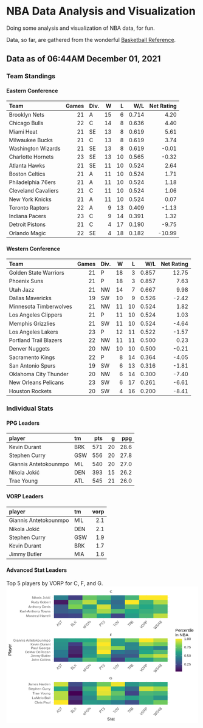 # NBA Data Analysis and Visualization

Doing some analysis and visualization of NBA data, for fun.

Data, so far, are gathered from the wonderful [Basketball
Reference](https://www.basketball-reference.com/).

## Data as of 06:44AM December 01, 2021

### Team Standings

#### Eastern Conference

| Team                | Games | Div. |  W |  L |   W/L | Net Rating |
| :------------------ | ----: | :--- | -: | -: | ----: | ---------: |
| Brooklyn Nets       |    21 | A    | 15 |  6 | 0.714 |       4.20 |
| Chicago Bulls       |    22 | C    | 14 |  8 | 0.636 |       4.40 |
| Miami Heat          |    21 | SE   | 13 |  8 | 0.619 |       5.61 |
| Milwaukee Bucks     |    21 | C    | 13 |  8 | 0.619 |       3.74 |
| Washington Wizards  |    21 | SE   | 13 |  8 | 0.619 |     \-0.01 |
| Charlotte Hornets   |    23 | SE   | 13 | 10 | 0.565 |     \-0.32 |
| Atlanta Hawks       |    21 | SE   | 11 | 10 | 0.524 |       2.64 |
| Boston Celtics      |    21 | A    | 11 | 10 | 0.524 |       1.71 |
| Philadelphia 76ers  |    21 | A    | 11 | 10 | 0.524 |       1.18 |
| Cleveland Cavaliers |    21 | C    | 11 | 10 | 0.524 |       1.06 |
| New York Knicks     |    21 | A    | 11 | 10 | 0.524 |       0.07 |
| Toronto Raptors     |    22 | A    |  9 | 13 | 0.409 |     \-1.13 |
| Indiana Pacers      |    23 | C    |  9 | 14 | 0.391 |       1.32 |
| Detroit Pistons     |    21 | C    |  4 | 17 | 0.190 |     \-9.75 |
| Orlando Magic       |    22 | SE   |  4 | 18 | 0.182 |    \-10.99 |

#### Western Conference

| Team                   | Games | Div. |  W |  L |   W/L | Net Rating |
| :--------------------- | ----: | :--- | -: | -: | ----: | ---------: |
| Golden State Warriors  |    21 | P    | 18 |  3 | 0.857 |      12.75 |
| Phoenix Suns           |    21 | P    | 18 |  3 | 0.857 |       7.63 |
| Utah Jazz              |    21 | NW   | 14 |  7 | 0.667 |       9.98 |
| Dallas Mavericks       |    19 | SW   | 10 |  9 | 0.526 |     \-2.42 |
| Minnesota Timberwolves |    21 | NW   | 11 | 10 | 0.524 |       1.82 |
| Los Angeles Clippers   |    21 | P    | 11 | 10 | 0.524 |       1.03 |
| Memphis Grizzlies      |    21 | SW   | 11 | 10 | 0.524 |     \-4.64 |
| Los Angeles Lakers     |    23 | P    | 12 | 11 | 0.522 |     \-1.57 |
| Portland Trail Blazers |    22 | NW   | 11 | 11 | 0.500 |       0.23 |
| Denver Nuggets         |    20 | NW   | 10 | 10 | 0.500 |     \-0.21 |
| Sacramento Kings       |    22 | P    |  8 | 14 | 0.364 |     \-4.05 |
| San Antonio Spurs      |    19 | SW   |  6 | 13 | 0.316 |     \-1.81 |
| Oklahoma City Thunder  |    20 | NW   |  6 | 14 | 0.300 |     \-7.40 |
| New Orleans Pelicans   |    23 | SW   |  6 | 17 | 0.261 |     \-6.61 |
| Houston Rockets        |    20 | SW   |  4 | 16 | 0.200 |     \-8.41 |

### Individual Stats

#### PPG Leaders

| player                | tm  | pts |  g |  ppg |
| :-------------------- | :-- | --: | -: | ---: |
| Kevin Durant          | BRK | 571 | 20 | 28.6 |
| Stephen Curry         | GSW | 556 | 20 | 27.8 |
| Giannis Antetokounmpo | MIL | 540 | 20 | 27.0 |
| Nikola Jokić          | DEN | 393 | 15 | 26.2 |
| Trae Young            | ATL | 545 | 21 | 26.0 |

#### VORP Leaders

| player                | tm  | vorp |
| :-------------------- | :-- | ---: |
| Giannis Antetokounmpo | MIL |  2.1 |
| Nikola Jokić          | DEN |  2.1 |
| Stephen Curry         | GSW |  1.9 |
| Kevin Durant          | BRK |  1.7 |
| Jimmy Butler          | MIA |  1.6 |

#### Advanced Stat Leaders

Top 5 players by VORP for C, F, and G.
![](README_files/figure-gfm/README-unnamed-chunk-7-1.png)<!-- -->
